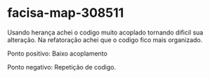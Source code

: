 # facisa-map-308511

Usando herança achei o codigo muito acoplado tornando dificil sua alteração.
Na refatoração achei que o codigo fico mais organizado.

Ponto positivo: Baixo acoplamento

Ponto negativo: Repetição de codigo.

